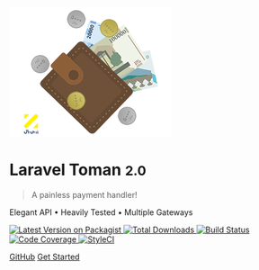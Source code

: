 
![logo](_media/logo.png)

# Laravel Toman <small>2.0</small>

> A painless payment handler!

Elegant API • Heavily Tested • Multiple Gateways

<a target="_blank" href="https://packagist.org/packages/evryn/laravel-toman">
    <img alt="Latest Version on Packagist" src="https://img.shields.io/packagist/v/evryn/laravel-toman.svg?label=release&style=flat-square">
</a>
<a target="_blank" href="https://packagist.org/packages/evryn/laravel-toman">
    <img alt="Total Downloads" src="https://img.shields.io/packagist/dt/evryn/laravel-toman.svg?style=flat-square">
</a>
<a target="_blank" href="https://travis-ci.org/evryn/laravel-toman">
    <img alt="Build Status" src="https://img.shields.io/travis/evryn/laravel-toman/master.svg?style=flat-square">
</a>
<a target="_blank" href="https://codecov.io/gh/evryn/laravel-toman">
    <img alt="Code Coverage" src='https://img.shields.io/codecov/c/github/evryn/laravel-toman?label=coverage&style=flat-square'>
</a>
<a target="_blank" href="https://styleci.io/repos/214276918">
    <img alt="StyleCI" src="https://styleci.io/repos/214276918/shield">
</a>

[GitHub](https://github.com/evryn/laravel-toman)
[Get Started](#quickstart)
